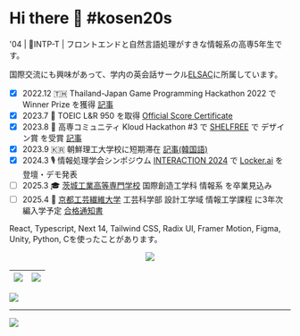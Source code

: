 <!--
**ReoHakase/ReoHakase** is a ✨ _special_ ✨ repository because its `README.md` (this file) appears on your GitHub profile.

Here are some ideas to get you started:

- 🔭 I’m currently working on ...
- 🌱 I’m currently learning ...
- 👯 I’m looking to collaborate on ...
- 🤔 I’m looking for help with ...
- 💬 Ask me about ...
- 📫 How to reach me: ...
- 😄 Pronouns: ...
- ⚡ Fun fact: ...
-->

# Hi there 👋 \#kosen20s

'04 | 🧪INTP-T | フロントエンドと自然言語処理がすきな情報系の高専5年生です。

国際交流にも興味があって、学内の英会話サークル[ELSAC](https://elsac.club/)に所属しています。

- [x] 2022.12 🇹🇭 Thailand-Japan Game Programming Hackathon 2022 で Winner Prize を獲得 [記事](https://www.ibaraki-ct.ac.jp/info/archives/59235)
- [x] 2023.7 📝 TOEIC L&R 950 を取得 [Official Score Certificate](https://iibc.cloudcerts.jp/viewer/cert/5aJemlWBgNAqgu68NgOA5VmIbVAVQ8JR2LBEEoblz0YKCvnjZ55nXNfxjV0xvxJo)
- [x] 2023.8 🎉 高専コミュニティ Kloud Hackathon #3 で [SHELFREE](https://github.com/nitic-pbl-p4/shelfree) で デザイン賞 を受賞 [記事](https://kloud.community/news/kloud-hackathon-3) 
- [x] 2023.9 🇰🇷 朝鮮理工大学校に短期滞在 [記事(韓国語)](http://jndn.com/article.php?aid=1693879211368862007)
- [x] 2024.3 🎙️ 情報処理学会シンポジウム [INTERACTION 2024](https://www.interaction-ipsj.org/2024/) で [Locker.ai](https://github.com/nitic-pbl-p8/lockerai) を 登壇・デモ発表
- [ ] 2025.3 🎓 [茨城工業高等専門学校](https://www.ibaraki-ct.ac.jp/) 国際創造工学科 情報系 を卒業見込み
- [ ] 2025.4 🌸 [京都工芸繊維大学](https://www.kit.ac.jp/) 工芸科学部 設計工学域 情報工学課程 に3年次編入学予定 [合格通知書](https://github.com/ReoHakase/ReoHakase/blob/main/%E5%90%88%E6%A0%BC%E9%80%9A%E7%9F%A5%E6%9B%B8_186005_%EF%BC%93%E5%B9%B4%E6%AC%A1%E7%B7%A8%E5%85%A5%E5%AD%A6%E8%A9%A6%E9%A8%93%EF%BC%88%E6%8E%A8%E8%96%A6%EF%BC%89_%E6%83%85%E5%A0%B1%E5%B7%A5%E5%AD%A6%E8%AA%B2%E7%A8%8B.pdf)

React, Typescript, Next 14, Tailwind CSS, Radix UI, Framer Motion, Figma, Unity, Python, Cを使ったことがあります。

<p align="center">
  <a href="https://skillicons.dev">
    <img src="https://skillicons.dev/icons?i=c,java,python,typescript,nextjs,tailwind,elysia,prisma,postgres,git,docker,raspberrypi,arduino,unity,figma" />
  </a>
</p>

|![](https://github-readme-stats.vercel.app/api?username=ReoHakase&theme=dark&hide_border=true&include_all_commits=false&count_private=false)|![](https://github-readme-streak-stats.herokuapp.com/?user=ReoHakase&theme=dark&hide_border=true)|
| :---: | :---: |

![](https://github-profile-trophy.vercel.app/?username=ReoHakase&theme=tokyonight&no-frame=true&no-bg=true&margin-w=4)

---
[![](https://visitcount.itsvg.in/api?id=ReoHakase&icon=8&color=12)](https://visitcount.itsvg.in)

<!-- Proudly created with GPRM ( https://gprm.itsvg.in ) -->
